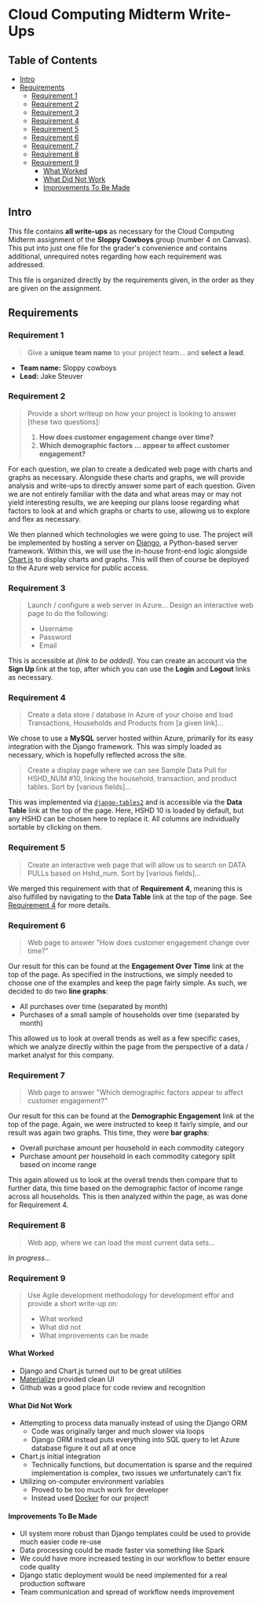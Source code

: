 # Cloud Computing Midterm Write-Ups

## Table of Contents

- [Intro](#intro)
- [Requirements](#requirements)
    - [Requirement 1](#requirement-1)
    - [Requirement 2](#requirement-2)
    - [Requirement 3](#requirement-3)
    - [Requirement 4](#requirement-4)
    - [Requirement 5](#requirement-5)
    - [Requirement 6](#requirement-6)
    - [Requirement 7](#requirement-7)
    - [Requirement 8](#requirement-8)
    - [Requirement 9](#requirement-9)
        - [What Worked](#what-worked)
        - [What Did Not Work](#what-did-not-work)
        - [Improvements To Be Made](#improvements-to-be-made)

## Intro

This file contains **all write-ups** as necessary for the Cloud Computing
Midterm assignment of the **Sloppy Cowboys** group (number 4 on Canvas). This
put into just one file for the grader's convenience and contains additional,
unrequired notes regarding how each requirement was addressed.

This file is organized directly by the requirements given, in the order as they
are given on the assignment.

## Requirements

### Requirement 1

> Give a **unique team name** to your project team... and **select a lead**.

- **Team name:** Sloppy cowboys
- **Lead:** Jake Steuver

### Requirement 2

> Provide a short writeup on how your project is looking to answer [these two
> questions]:  
> 1. **How does customer engagement change over time?**  
> 2. **Which demographic factors ... appear to affect customer engagement?**


For each question, we plan to create a dedicated web page with charts and graphs
as necessary.  Alongside these charts and graphs, we will provide analysis and
write-ups to directly answer some part of each question.  Given we are not
entirely familiar with the data and what areas may or may not yield interesting
results, we are keeping our plans loose regarding what factors to look at and
which graphs or charts to use, allowing us to explore and flex as necessary.

We then planned which technologies we were going to use. The project will be
implemented by hosting a server on [Django](https://www.djangoproject.com/), a
Python-based server framework.  Within this, we will use the in-house front-end
logic alongside [Chart.js](https://www.chartjs.org/) to display charts and graphs.
This will then of course be deployed to the Azure web service for public access.

### Requirement 3

> Launch / configure a web server in Azure... Design an interactive web page to
> do the following:  
> - Username  
> - Password  
> - Email

This is accessible at *(link to be added)*. You can create an account via the
**Sign Up** link at the top, after which you can use the **Login** and
**Logout** links as necessary.

### Requirement 4

> Create a data store / database in Azure of your choise and load Transactions,
> Households and Products from [a given link]...

We chose to use a **MySQL** server hosted within Azure, primarily for its easy
integration with the Django framework. This was simply loaded as necessary,
which is hopefully reflected across the site.

> Create a display page where we can see Sample Data Pull for HSHD_NUM #10,
> linking the household, transaction, and product tables. Sort by [various
> fields]...

This was implemented via
[`django-tables2`](https://django-tables2.readthedocs.io/en/latest/) and is
accessible via the **Data Table** link at the top of the page. Here, HSHD 10 is
loaded by default, but any HSHD can be chosen here to replace it. All columns
are individually sortable by clicking on them.

### Requirement 5

> Create an interactive web page that will allow us to search on DATA PULLs
> based on Hshd_num. Sort by [various fields]...

We merged this requirement with that of **Requirement 4**, meaning this is also
fulfilled by navigating to the **Data Table** link at the top of the page. See
[Requirement 4](#requirement-4) for more details.

### Requirement 6

> Web page to answer "How does customer engagement change over time?"

Our result for this can be found at the **Engagement Over Time** link at the top
of the page. As specified in the instructions, we simply needed to choose one of
the examples and keep the page fairly simple. As such, we decided to do two
**line graphs**:

- All purchases over time (separated by month)
- Purchases of a small sample of households over time (separated by month)

This allowed us to look at overall trends as well as a few specific cases, which
we analyze directly within the page from the perspective of a data / market
analyst for this company.

### Requirement 7

> Web page to answer "Which demographic factors appear to affect customer engagement?"

Our result for this can be found at the **Demographic Engagement** link at the
top of the page. Again, we were instructed to keep it fairly simple, and our
result was again two graphs. This time, they were **bar graphs**:

- Overall purchase amount per household in each commodity category
- Purchase amount per household in each commodity category split based on income range

This again allowed us to look at the overall trends then compare that to further
data, this time based on the demographic factor of income range across all
households. This is then analyzed within the page, as was done for Requirement
4.

### Requirement 8

> Web app, where we can load the most current data sets...

*In progress...*

### Requirement 9

> Use Agile development methodology for development effor and provide a short
> write-up on:  
> - What worked  
> - What did not  
> - What improvements can be made

#### What Worked

- Django and Chart.js turned out to be great utilities
- [Materialize](https://materializecss.com/) provided clean UI
- Github was a good place for code review and recognition

#### What Did Not Work

- Attempting to process data manually instead of using the Django ORM
    - Code was originally larger and much slower via loops
    - Django ORM instead puts everything into SQL query to let Azure database
      figure it out all at once
- Chart.js initial integration
    - Technically functions, but documentation is sparse and the required
      implementation is complex, two issues we unfortunately can't fix
- Utilizing on-computer environment variables
    - Proved to be too much work for developer
    - Instead used [Docker](https://www.docker.com/) for our project!

#### Improvements To Be Made

- UI system more robust than Django templates could be used to provide much easier code re-use
- Data processing could be made faster via something like Spark
- We could have more increased testing in our workflow to better ensure code quality
- Django static deployment would be need implemented for a real production software
- Team communication and spread of workflow needs improvement
